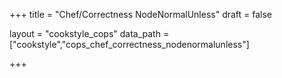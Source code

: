+++
title = "Chef/Correctness NodeNormalUnless"
draft = false

layout = "cookstyle_cops"
data_path = ["cookstyle","cops_chef_correctness_nodenormalunless"]

+++

<!-- The content of this page is automatically generated from the
cops_chef_correctness_nodenormalunless.yml file in github.com/chef/cookstyle/blob/master/docs-chef-io/data/cookstyle/. -->
